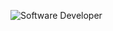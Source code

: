 ![Software Developer](https://capsule-render.vercel.app/api?type=waving&height=300&color=gradient&text=Software%20Developer)
